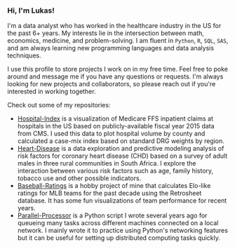 ### Hi, I'm Lukas!

I'm a data analyst who has worked in the healthcare industry in the US for the past 6+ years. My interests lie in the intersection between math, economics, medicine, and problem-solving. I am fluent in `Python`, `R`, `SQL`, `SAS`, and am always learning new programming languages and data analysis techniques.

I use this profile to store projects I work on in my free time. Feel free to poke around and message me if you have any questions or requests. I'm always looking for new projects and collaborators, so please reach out if you're interested in working together.

Check out some of my repositories:
- [Hospital-Index](https://github.com/lukas-owens/Hospital-Index) is a visualization of Medicare FFS inpatient claims at hospitals in the US based on publicly-available fiscal year 2015 data from CMS. I used this data to plot hospital volume by county and calculated a case-mix index based on standard DRG weights by region.
- [Heart-Disease](https://github.com/lukas-owens/Heart-Disease) is a data exploration and predictive modeling analysis of risk factors for coronary heart disease (CHD) based on a survey of adult males in three rural communities in South Africa. I explore the interaction between various risk factors such as age, family history, tobacco use and other possible indicators.
- [Baseball-Ratings](https://github.com/lukas-owens/Baseball-Ratings) is a hobby project of mine that calculates Elo-like ratings for MLB teams for the past decade using the Retrosheet database. It has some fun visualizations of team performance for recent years.
- [Parallel-Processor](https://github.com/lukas-owens/Parallel-Processor) is a Python script I wrote several years ago for queueing many tasks across different machines connected on a local network. I mainly wrote it to practice using Python's networking features but it can be useful for setting up distributed computing tasks quickly.
